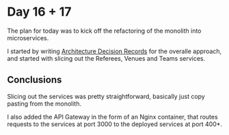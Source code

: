 # Day 16 + 17

The plan for today was to kick off the refactoring of the monolith into microservices.

I started by writing [Architecture Decision Records](../../../microservice/ADR) for the overalle approach, and started with slicing out the Referees, Venues and Teams services.

## Conclusions

Slicing out the services was pretty straightforward, basically just copy pasting from the monolith. 

I also added the API Gateway in the form of an Nginx container, that routes requests to the services at port 3000 to the deployed services at port 400*.
